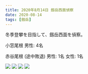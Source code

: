 ```yaml
---
title: 2020年8月14日 劔岳西面偵察
date: 2020-08-14 
tags: [劔岳]
---
```


冬季登攀を目指して、劔岳西面を偵察。

小窓尾根
男性: 4名

赤谷尾根 (途中敗退)
男性: 1名
女性: 1名

![](/2020/08/14/20200814/1.jpg)
![](/2020/08/14/20200814/2.jpg)
![](/2020/08/14/20200814/3.jpg)
![](/2020/08/14/20200814/4.jpg)

